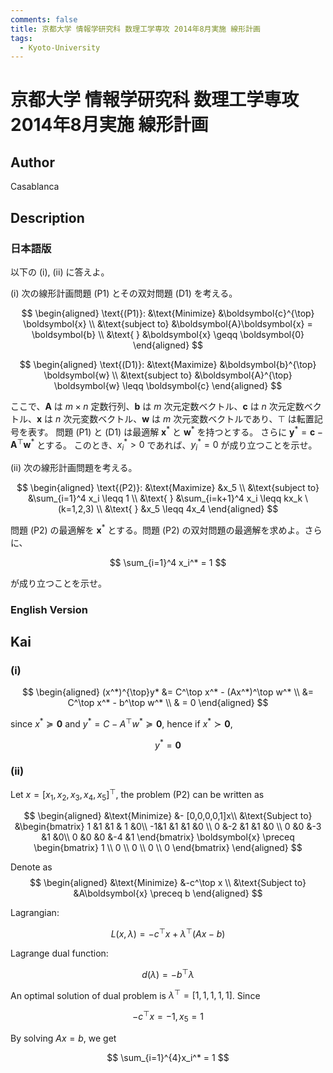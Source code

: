 ```yaml
---
comments: false
title: 京都大学 情報学研究科 数理工学専攻 2014年8月実施 線形計画
tags:
  - Kyoto-University
---
```

# 京都大学 情報学研究科 数理工学専攻 2014年8月実施 線形計画

## **Author**
Casablanca

## **Description**
### 日本語版
以下の (i), (ii) に答えよ。

(i) 次の線形計画問題 (P1) とその双対問題 (D1) を考える。

$$
\begin{aligned}
\text{(P1)}: &\text{Minimize} &\boldsymbol{c}^{\top} \boldsymbol{x} \\
&\text{subject to} &\boldsymbol{A}\boldsymbol{x} = \boldsymbol{b} \\
&\text{ } &\boldsymbol{x} \geqq \boldsymbol{0}
\end{aligned}
$$

$$
\begin{aligned}
\text{(D1)}: &\text{Maximize} &\boldsymbol{b}^{\top} \boldsymbol{w} \\
&\text{subject to} &\boldsymbol{A}^{\top} \boldsymbol{w} \leqq \boldsymbol{c}
\end{aligned}
$$

ここで、$\boldsymbol{A}$ は $m \times n$ 定数行列、$\boldsymbol{b}$ は $m$ 次元定数ベクトル、$\boldsymbol{c}$ は $n$ 次元定数ベクトル、$\boldsymbol{x}$ は $n$ 次元変数ベクトル、$\boldsymbol{w}$ は $m$ 次元変数ベクトルであり、$\top$ は転置記号を表す。
問題 (P1) と (D1) は最適解 $\boldsymbol{x}^*$ と $\boldsymbol{w}^*$ を持つとする。
さらに $\boldsymbol{y}^* = \boldsymbol{c} - \boldsymbol{A}^{\top} \boldsymbol{w}^*$ とする。
このとき、$x_i^* > 0$ であれば、$y_i^* = 0$ が成り立つことを示せ。

(ii) 次の線形計画問題を考える。

$$
\begin{aligned}
\text{(P2)}: &\text{Maximize} &x_5 \\
&\text{subject to} &\sum_{i=1}^4 x_i \leqq 1 \\
&\text{ } &\sum_{i=k+1}^4 x_i \leqq kx_k \ (k=1,2,3) \\
&\text{ } &x_5 \leqq 4x_4
\end{aligned}
$$

問題 (P2) の最適解を $\boldsymbol{x}^*$ とする。問題 (P2) の双対問題の最適解を求めよ。さらに、

$$
\sum_{i=1}^4 x_i^* = 1
$$

が成り立つことを示せ。

### English Version


## **Kai**
### (i)

$$
\begin{aligned}
    (x^*)^{\top}y* &= C^\top x^* - (Ax^*)^\top w^* \\
    &= C^\top x^* - b^\top w^* \\
    & = 0
\end{aligned}
$$

since $x^* \succeq \boldsymbol{0}$
and $y^* = C - A^\top w^* \succeq \boldsymbol{0}$,
hence if $x^* \succ \boldsymbol{0}$,

$$
y^* = \boldsymbol{0}
$$

### (ii)
Let $x = [x_1, x_2, x_3, x_4, x_5]^\top$, the problem (P2) can be written as

$$
\begin{aligned}
&\text{Minimize} &- [0,0,0,0,1]x\\
&\text{Subject to} 
&\begin{bmatrix}
    1 &1 &1 & 1 &0\\
    -1&1 &1 &1 &0 \\
    0 &-2 &1 &1 &0 \\
    0 &0 &-3 &1 &0\\
    0 &0 &0 &-4 &1
\end{bmatrix} \boldsymbol{x} \preceq 
\begin{bmatrix}
    1 \\ 0 \\ 0 \\ 0 \\ 0
\end{bmatrix}
\end{aligned}
$$

Denote as 
$$
\begin{aligned}
&\text{Minimize} &-c^\top x \\
&\text{Subject to} &A\boldsymbol{x} \preceq b
\end{aligned}
$$

Lagrangian:

$$
L(x, \lambda) = -c^\top x + \lambda ^\top (Ax - b)$$

Lagrange dual function:

$$
d(\lambda) = -b^\top \lambda
$$

An optimal solution of dual problem is $\lambda ^\top = [1,1,1,1,1]$.
Since

$$
-c^\top x = -1, x_5 = 1
$$

By solving $Ax = b$, we get

$$
\sum_{i=1}^{4}x_i^* = 1
$$
